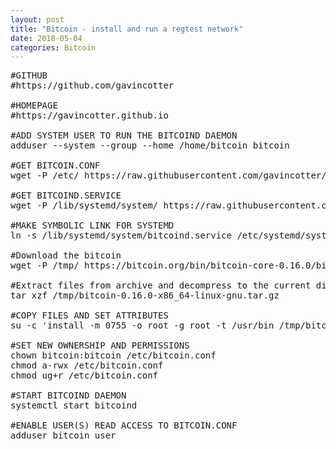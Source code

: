 ```yaml
---
layout: post
title: "Bitcoin - install and run a regtest network"
date: 2018-05-04
categories: Bitcoin
---
```


<pre>
#GITHUB
#https://github.com/gavincotter

#HOMEPAGE
#https://gavincotter.github.io

#ADD SYSTEM USER TO RUN THE BITCOIND DAEMON
adduser --system --group --home /home/bitcoin bitcoin

#GET BITCOIN.CONF 
wget -P /etc/ https://raw.githubusercontent.com/gavincotter/playground/master/bitcoin.conf

#GET BITCOIND.SERVICE
wget -P /lib/systemd/system/ https://raw.githubusercontent.com/gavincotter/playground/master/bitcoind.service

#MAKE SYMBOLIC LINK FOR SYSTEMD
ln -s /lib/systemd/system/bitcoind.service /etc/systemd/system/bitcoind.service

#Download the bitcoin 
wget -P /tmp/ https://bitcoin.org/bin/bitcoin-core-0.16.0/bitcoin-0.16.0-x86_64-linux-gnu.tar.gz

#Extract files from archive and decompress to the current directory
tar xzf /tmp/bitcoin-0.16.0-x86_64-linux-gnu.tar.gz

#COPY FILES AND SET ATTRIBUTES
su -c 'install -m 0755 -o root -g root -t /usr/bin /tmp/bitcoin-0.16.0/bin/*'

#SET NEW OWNERSHIP AND PERMISSIONS
chown bitcoin:bitcoin /etc/bitcoin.conf
chmod a-rwx /etc/bitcoin.conf
chmod ug+r /etc/bitcoin.conf

#START BITCOIND DAEMON
systemctl start bitcoind

#ENABLE USER(S) READ ACCESS TO BITCOIN.CONF
adduser bitcoin user
</pre>
